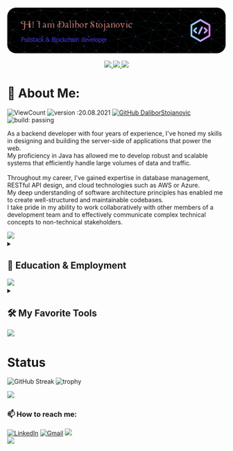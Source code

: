 [![bg][banner]][website]

<p id="socialIcons" align="center">
    <a href="https://linkedin.com/in/milblue789" alt="LinkedIn">
        <img src="https://img.shields.io/badge/-LinkedIn-blue?style=flat-square&logo=linkedin" />
    </a>
    <a href="https://hackerrank.com/milblue789" alt="HackerRank">
        <img src="https://img.shields.io/badge/-HackerRank-3a424f?style=flat-square&logo=hackerrank" />
    </a>
    <a href="https://stackoverflow.com/users/13870209/milblue789" alt="StackOverflow">
        <img src="https://img.shields.io/badge/-StackOverflow-FE7A16?style=flat-square&logo=stack-overflow&logoColor=white" />
    </a>
</p>

# 💫 About Me:

<!-- ![](https://komarev.com/ghpvc/?username=DaliborStojanovic&color=447ff7&label=Visitor+count) -->

![ViewCount](https://views.whatilearened.today/views/github/DaliborStojanovic/views.svg)
![version :20.08.2021](https://img.shields.io/badge/version-20.08.2021-informational)
[![GitHub DaliborStojanovic](https://img.shields.io/github/followers/DaliborStojanovic?label=follow&style=social)](https://github.com/DaliborStojanovic)
![build: passing](https://img.shields.io/badge/build-passing-success)

As a backend developer with four years of experience, I've honed my skills in designing and building the server-side of applications that power the web. <br>My proficiency in Java has allowed me to develop robust and scalable systems that efficiently handle large volumes of data and traffic.<br><br>Throughout my career, I've gained expertise in database management, RESTful API design, and cloud technologies such as AWS or Azure.<br>My deep understanding of software architecture principles has enabled me to create well-structured and maintainable codebases.<br>I take pride in my ability to work collaboratively with other members of a development team and to effectively communicate complex technical concepts to non-technical stakeholders.<br>

<img src="https://user-images.githubusercontent.com/73097560/115834477-dbab4500-a447-11eb-908a-139a6edaec5c.gif">

<details> 
  <summary><h2>🎑 Education & Employment</h2></summary>

  <h3>📕 Education</h3>
  <table>
  <tr>
    <th>Course</th>
    <th>School/University</th>
    <th>Year of Passing</th>
    <th>Score</th>
  </tr>
  <tr>
    <td>B.E. in Computer Engineering</td>
    <td><a href="https://mu.ac.in/">Mumbai University</a></td>
    <td>2022</td>
    <td>8.76 CGPA (Current)</td>
  </tr>
  <tr>
    <td>Higher Secondary Certification</td>
    <td><a href="http://vvhs.edu.in/">Vasant Vihar High School & Junior College</a></td>
    <td>2018</td>
    <td>78.77%</td>
  </tr>
  <tr>
    <td>Secondary School Certification</td>
    <td><a href="https://kaveri.edu.in/khsg/">Dr Kalmadi Shamarao High School</a></td>
    <td>2016</td>
    <td>87%</td>
  </tr>
 </table>

 <h3>🏧 Employment</h3>
 <table>
  <tr>
    <th>Course</th>
    <th>School/University</th>
    <th>Year of Passing</th>
    <th>Score</th>
  </tr>
  <tr>
    <td>B.E. in Computer Engineering</td>
    <td><a href="https://mu.ac.in/">Mumbai University</a></td>
    <td>2022</td>
    <td>8.76 CGPA (Current)</td>
  </tr>
  <tr>
    <td>Higher Secondary Certification</td>
    <td><a href="http://vvhs.edu.in/">Vasant Vihar High School & Junior College</a></td>
    <td>2018</td>
    <td>78.77%</td>
  </tr>
  <tr>
    <td>Secondary School Certification</td>
    <td><a href="https://kaveri.edu.in/khsg/">Dr Kalmadi Shamarao High School</a></td>
    <td>2016</td>
    <td>87%</td>
  </tr>
 </table>

</details>

<img src="https://user-images.githubusercontent.com/73097560/115834477-dbab4500-a447-11eb-908a-139a6edaec5c.gif">

<details> 
  <summary><h2>🛠️ My Favorite Tools</h2></summary>
    
  <h3>👨‍💻 Programming and Markup Languages</h3>
      ![JavaScript](https://img.shields.io/badge/-JavaScript-000?&logo=JavaScript)
      ![TypeScript](https://img.shields.io/badge/-TypeScript-000?&logo=TypeScript)
      ![Java](https://img.shields.io/badge/Java-000?style=flat&logo=CoffeeScript)
      ![Kotlin](https://img.shields.io/badge/Kotlin-000?style=flat&logo=Kotlin&logoColor=white)
      ![Python](https://img.shields.io/badge/-Python-000?&logo=Python)
      ![C](https://img.shields.io/badge/-C-000?&logo=C)
      ![C++](https://img.shields.io/badge/-C++-000?&logo=c%2b%2b)
      ![Go](https://img.shields.io/badge/-Go-000?&logo=go)
      ![PHP](https://img.shields.io/badge/-PHP-000?&logo=php)
      ![Swift](https://img.shields.io/badge/-Swift-000?&logo=Swift)
      ![Dart](https://img.shields.io/badge/-Dart-000?&logo=Dart)
      ![Markdown](https://img.shields.io/badge/-Markdown-000?style=flat&logo=markdown)
      ![Assembly](https://img.shields.io/badge/-Assembly-000?&logo=asm-hex)
      ![Bash](https://img.shields.io/badge/-Bash-000?&logo=gnu-bash)
  
  <h3>🌐 Web Development</h3>
      ![React](https://img.shields.io/badge/-React-000?&logo=React)
      ![Vue.js](https://img.shields.io/badge/-Vue-000?&logo=vue.js)
      ![Node.js](https://img.shields.io/badge/-Node.js-000?&logo=node.js)
      ![Express.js](https://img.shields.io/badge/-Express.js-000?&logo=express)
      ![Next.js](https://img.shields.io/badge/-Next.js-000?style=flat&logo=next.js)
      ![Nestjs](https://img.shields.io/badge/-NestJS-000?style=flat&logo=nestjs)
      ![HTML](https://img.shields.io/badge/-HTML-000?style=flat&logo=HTML5)
      ![CSS](https://img.shields.io/badge/-CSS-000?style=flat&logo=CSS3)
      ![SCSS](https://img.shields.io/badge/-SCSS-000?style=flat&logo=Sass)
      ![Wordpress](https://img.shields.io/badge/Wordpress-000?style=flat&logo=wordpress)
  
  <h3>🛢 DataBase & Cloud Hosting </h3>
      ![MongoDB](https://img.shields.io/badge/-MongoDB-000?style=flat&logo=mongodb)
      ![MySQL](https://img.shields.io/badge/-MYSQL-000?&logo=MySQL)
      ![Redis](https://img.shields.io/badge/-Redis-000?&logo=Redis)
      ![PostgreSQL](https://img.shields.io/badge/-PostgreSQL-000?&logo=postgresql)
      ![SQLite](https://img.shields.io/badge/-SQLite-000?&logo=sqlite)
      ![GrqphQL](https://img.shields.io/badge/-GrqphQL-000?&logo=grqphql)
      ![Prisma](https://img.shields.io/badge/-Prisma-000?&logo=prisma)
      ![Oracle](https://img.shields.io/badge/-Oracle-000?&logo=oracle)
      ![GitHub Pages](https://img.shields.io/badge/-GitHub%20Pages-000?&logo=github)
      ![Vercel](https://img.shields.io/badge/-Vercel-000?&logo=vercel)
  
  <h3>🧰 Frameworks & Libraries</h3>
    ![Bootstrap](https://img.shields.io/badge/-Bootstrap-000?style=flat&logo=bootstrap)
    ![Flask](https://img.shields.io/badge/-Flask-000?style=flat&logo=flask)
    ![Flutter](https://img.shields.io/badge/-Flutter-000?style=flat&logo=flutter)
    ![DJango](https://img.shields.io/badge/-DJango-000?style=flat&logo=django)
    ![Laravel](https://img.shields.io/badge/-Laravel-000?style=flat&logo=laravel)
    ![Firebase](https://img.shields.io/badge/-Firebase-000?style=flat&logo=firebase)
    ![Electron](https://img.shields.io/badge/-Electron-000?style=flat&logo=electron)
    ![JUnit](https://img.shields.io/badge/-JUnit-000?style=flat&logo=check-circle)
    ![Material Design](https://img.shields.io/badge/-Material%20Design-000?style=flat&logo=material-design)
  
  <h3>👨‍🔧 IDE & Tools</h3>
      ![Visual Studio Code](https://img.shields.io/badge/-Visual%20Studio%20Code-000?style=flat&logo=visual-studio-code)
      ![Vim](https://img.shields.io/badge/Vim-000?style=flat&logo=vim)
      ![Jira](https://img.shields.io/badge/Jira-000?style=flat&logo=Jira)
      ![Sublime](https://img.shields.io/badge/SublimeText-000?style=flat&logo=sublime-text)
      ![Pycharm](https://img.shields.io/badge/Pycharm-000?style=flat&logo=pycharm)
      ![Jupyter](https://img.shields.io/badge/Jupyter-000?style=flat&logo=jupyter)
      ![Postman](https://img.shields.io/badge/Postman-000?style=flat&logo=postman)
      ![Figma](https://img.shields.io/badge/Figma-000?style=flat&logo=figma)
  
  <h3>🔧 Version Control</h3>
      ![Git](https://img.shields.io/badge/-Git-000?style=flat&logo=git)
      ![GitHub](https://img.shields.io/badge/-GitHub-000?style=flat&logo=github)
  
  <h3>🎡 Technologies</h3>
      ![AWS](https://img.shields.io/badge/-AWS-000?&logo=Amazon-AWS)
      ![Docker](https://img.shields.io/badge/-Docker-000?&logo=Docker)
      ![Kubernetes](https://img.shields.io/badge/-Kubernetes-000?&logo=Kubernetes)
      ![Linux](https://img.shields.io/badge/-Linux-000?&logo=Linux)
      ![Spring](https://img.shields.io/badge/-Spring-000?&logo=Spring)
      ![PyTorch](https://img.shields.io/badge/-PyTorch-000?&logo=PyTorch)
      ![TensorFlow](https://img.shields.io/badge/-TensorFlow-000?&logo=TensorFlow)
</details> 

<img src="https://user-images.githubusercontent.com/73097560/115834477-dbab4500-a447-11eb-908a-139a6edaec5c.gif">

# Status

![GitHub Streak](https://github-readme-streak-stats.herokuapp.com/?user=DaliborStojanovic&theme=algolia)
![trophy](https://github-profile-trophy.vercel.app/?username=DaliborStojanovic&theme=dracula&no-frame=true&margin-w=15&margin-h=15)

<img src="https://user-images.githubusercontent.com/73097560/115834477-dbab4500-a447-11eb-908a-139a6edaec5c.gif">

### 📫 How to reach me:

<div>
<a href="https://www.linkedin.com/in/milblue789/"><img alt="LinkedIn" src="https://img.shields.io/badge/linkedin%20-%230077B5.svg?&style=flat&logo=linkedin&logoColor=white"/></a>
<a href="mailto:milblue789@gmail.com"><img alt="Gmail" src="https://img.shields.io/badge/Gmail-D14836?style=flat&logo=gmail&logoColor=white" /></a>
<a href="https://instagram.com/milblue789"><img src="https://img.shields.io/badge/-Instagram_-E4405F?style=flat&logo=Instagram&logoColor=white"/></a>
<div>

<img src="https://user-images.githubusercontent.com/73097560/115834477-dbab4500-a447-11eb-908a-139a6edaec5c.gif">

[banner]: https://raw.githubusercontent.com/DaliborStojanovic/DaliborStojanovic/master/asset/github-header-image.png
[website]: https://ahsankhan.me
[github]: https://github.com/ahsankhan26
[linkedin]: https://linkedin.com/in/ahsankhan26
[hackerrank]: https://hackerrank.com/ahsankhan26
[instagram]: https://instagram.com/ahsankhan26
[stackoverflow]: https://stackoverflow.com/users/13870209/ahsan-khan
